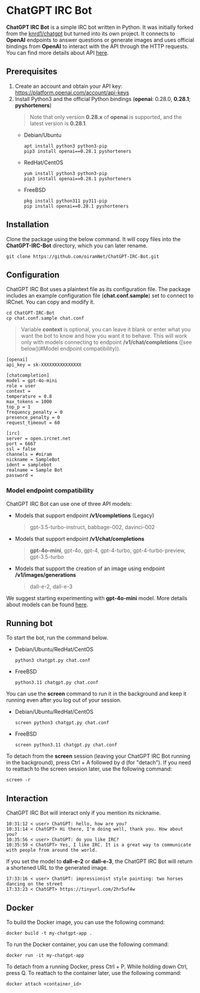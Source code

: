 # ChatGPT IRC Bot
__ChatGPT IRC Bot__ is a simple IRC bot written in Python. It was initially forked from the [knrd1/chatgpt](https://github.com/knrd1/chatgpt) but turned into its own project. It connects to __OpenAI__ endpoints to answer questions or generate images and uses official bindings from __OpenAI__ to interact with the API through the HTTP requests. You can find more details about API [here](https://platform.openai.com/docs/api-reference).

## Prerequisites
1. Create an account and obtain your API key: https://platform.openai.com/account/api-keys
2. Install Python3 and the official Python bindings (__openai__: 0.28.0, __0.28.1__; __pyshorteners__)
   > Note that only version __0.28.x__ of __openai__ is supported, and the latest version is __0.28.1__.
   * Debian/Ubuntu
     ```
     apt install python3 python3-pip
     pip3 install openai==0.28.1 pyshorteners
     ```
   * RedHat/CentOS
     ```
     yum install python3 python3-pip
     pip3 install openai==0.28.1 pyshorteners
     ```
   * FreeBSD
     ```
     pkg install python311 py311-pip
     pip install openai==0.28.1 pyshorteners
     ```

## Installation
Clone the package using the below command. It will copy files into the __ChatGPT-IRC-Bot__ directory, which you can later rename.
```
git clone https://github.com/oiramNet/ChatGPT-IRC-Bot.git
```

## Configuration
ChatGPT IRC Bot uses a plaintext file as its configuration file. The package includes an example configuration file (__chat.conf.sample__) set to connect to IRCnet. You can copy and modify it.
```
cd ChatGPT-IRC-Bot
cp chat.conf.sample chat.conf
```
> Variable __context__ is optional, you can leave it blank or enter what you want the bot to know and how you want it to behave. This will work only with models connecting to endpoint __/v1/chat/completions__ ([see below](#Model endpoint compatibility)).

```
[openai]
api_key = sk-XXXXXXXXXXXXXXX

[chatcompletion]
model = gpt-4o-mini
role = user
context = 
temperature = 0.8
max_tokens = 1000
top_p = 1
frequency_penalty = 0
presence_penalty = 0
request_timeout = 60

[irc]
server = open.ircnet.net
port = 6667
ssl = false
channels = #oiram
nickname = SampleBot
ident = samplebot
realname = Sample Bot
password = 
```

### Model endpoint compatibility
ChatGPT IRC Bot can use one of three API models:
* Models that support endpoint __/v1/completions__ (Legacy)
  > gpt-3.5-turbo-instruct, babbage-002, davinci-002
* Models that support endpoint __/v1/chat/completions__
  > __gpt-4o-mini__, gpt-4o, gpt-4, gpt-4-turbo, gpt-4-turbo-preview, gpt-3.5-turbo
* Models that support the creation of an image using endpoint __/v1/images/generations__
  > dall-e-2, dall-e-3

We suggest starting experimenting with __gpt-4o-mini__ model. More details about models can be found [here](https://platform.openai.com/docs/models).

## Running bot
To start the bot, run the command below.
* Debian/Ubuntu/RedHat/CentOS
  ```
  python3 chatgpt.py chat.conf
  ```
* FreeBSD
  ```
  python3.11 chatgpt.py chat.conf
  ```

You can use the __screen__ command to run it in the background and keep it running even after you log out of your session.
* Debian/Ubuntu/RedHat/CentOS
  ```
  screen python3 chatgpt.py chat.conf
  ```
* FreeBSD
  ```
  screen python3.11 chatgpt.py chat.conf
  ```

To detach from the __screen__ session (leaving your ChatGPT IRC Bot running in the background), press Ctrl + A followed by d (for "detach").
If you need to reattach to the screen session later, use the following command:
```
screen -r
```

## Interaction
ChatGPT IRC Bot will interact only if you mention its nickname.
```
10:31:12 < user> ChatGPT: hello, how are you?
10:31:14 < ChatGPT> Hi there, I'm doing well, thank you. How about you?
10:35:56 < user> ChatGPT: do you like IRC?
10:35:59 < ChatGPT> Yes, I like IRC. It is a great way to communicate with people from around the world.
```

If you set the model to __dall-e-2__ or __dall-e-3__, the ChatGPT IRC Bot will return a shortened URL to the generated image.
```
17:33:16 < user> ChatGPT: impressionist style painting: two horses dancing on the street
17:33:23 < ChatGPT> https://tinyurl.com/2hr5uf4w
```

## Docker
To build the Docker image, you can use the following command:
```
docker build -t my-chatgpt-app .
```
To run the Docker container, you can use the following command:
```
docker run -it my-chatgpt-app
```
To detach from a running Docker, press Ctrl + P. While holding down Ctrl, press Q.
To reattach to the container later, use the following command:
```
docker attach <container_id>
```

